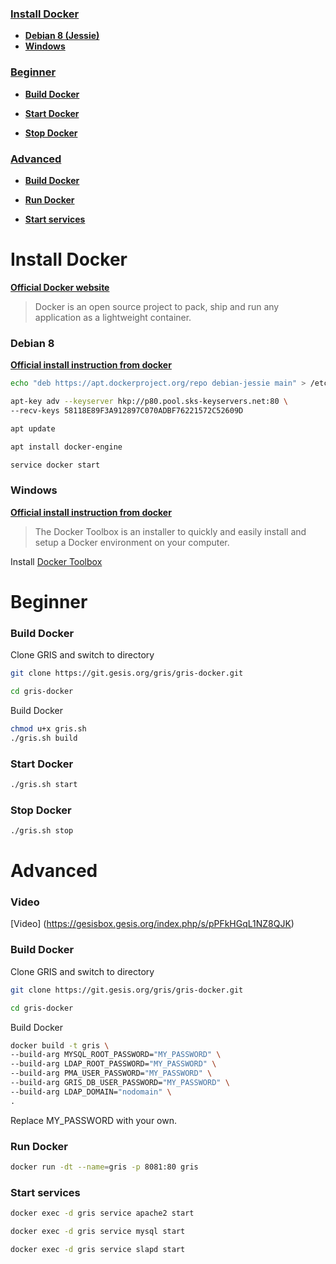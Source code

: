 ### [Install Docker](#install-docker)

* **[Debian 8 (Jessie)](#install-docker_debian-8)**
* **[Windows](#install-docker_windows)**

### [Beginner](#beginner-1)

* **[Build Docker](#build-docker)**

* **[Start Docker](#start-docker)**

* **[Stop Docker](#stop-docker)**

### [Advanced](#advanced-1)

* **[Build Docker](#build-docker-1)**

* **[Run Docker](#run-docker-1)**

* **[Start services](#start-services-1)**

# Install Docker

**[Official Docker website](https://www.docker.com/)**

> Docker is an open source project to pack, ship and run any application as a lightweight container.

### Debian 8
**[Official install instruction from docker](https://docs.docker.com/engine/installation/linux/debian/)**

```bash
echo "deb https://apt.dockerproject.org/repo debian-jessie main" > /etc/apt/sources.list.d/docker.list 

apt-key adv --keyserver hkp://p80.pool.sks-keyservers.net:80 \
--recv-keys 58118E89F3A912897C070ADBF76221572C52609D

apt update 

apt install docker-engine

service docker start
```

### Windows
**[Official install instruction from docker](https://docs.docker.com/engine/installation/windows/)**

> The Docker Toolbox is an installer to quickly and easily install and setup a Docker environment on your computer.

Install [Docker Toolbox](https://www.docker.com/products/docker-toolbox)

# Beginner

### Build Docker

Clone GRIS and switch to directory
```bash
git clone https://git.gesis.org/gris/gris-docker.git

cd gris-docker
```

Build Docker
```bash
chmod u+x gris.sh
./gris.sh build
```

### Start Docker
```bash
./gris.sh start 
```

### Stop Docker
```bash
./gris.sh stop 
```

# Advanced

### Video

[Video] (https://gesisbox.gesis.org/index.php/s/pPFkHGqL1NZ8QJK)

### Build Docker

Clone GRIS and switch to directory
```bash
git clone https://git.gesis.org/gris/gris-docker.git

cd gris-docker
```
Build Docker
```bash
docker build -t gris \
--build-arg MYSQL_ROOT_PASSWORD="MY_PASSWORD" \
--build-arg LDAP_ROOT_PASSWORD="MY_PASSWORD" \
--build-arg PMA_USER_PASSWORD="MY_PASSWORD" \
--build-arg GRIS_DB_USER_PASSWORD="MY_PASSWORD" \
--build-arg LDAP_DOMAIN="nodomain" \
.
```
Replace MY_PASSWORD with your own.

### Run Docker

```bash
docker run -dt --name=gris -p 8081:80 gris
```


### Start services

```bash
docker exec -d gris service apache2 start

docker exec -d gris service mysql start

docker exec -d gris service slapd start
```
